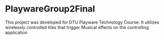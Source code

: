 # PlaywareGroup2Final

This project was developed for DTU Playware Technology Course: It utilizes wirelessly controlled tiles that trigger Musical effects on the controlling application
